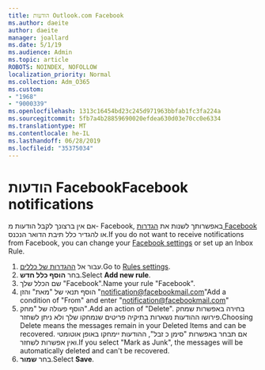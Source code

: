 ```yaml
---
title: הודעות Outlook.com Facebook
ms.author: daeite
author: daeite
manager: joallard
ms.date: 5/1/19
ms.audience: Admin
ms.topic: article
ROBOTS: NOINDEX, NOFOLLOW
localization_priority: Normal
ms.collection: Adm_O365
ms.custom:
- "1968"
- "9000339"
ms.openlocfilehash: 1313c16454bd23c245d971963bbfab1fc3fa224a
ms.sourcegitcommit: 5fb7a4b28859690020efdea630d03e70cc0e6334
ms.translationtype: MT
ms.contentlocale: he-IL
ms.lasthandoff: 06/28/2019
ms.locfileid: "35375034"
---
```

# <a name="facebook-notifications"></a><span data-ttu-id="ed84f-102">הודעות Facebook</span><span class="sxs-lookup"><span data-stu-id="ed84f-102">Facebook notifications</span></span>

<span data-ttu-id="ed84f-103">אם אין ברצונך לקבל הודעות מ- Facebook, באפשרותך לשנות את [הגדרות Facebook](https://www.facebook.com/settings?tab=notifications) או להגדיר כלל תיבת הדואר הנכנס.</span><span class="sxs-lookup"><span data-stu-id="ed84f-103">If you do not want to receive notifications from Facebook, you can change your [Facebook settings](https://www.facebook.com/settings?tab=notifications) or set up an Inbox Rule.</span></span>

1. <span data-ttu-id="ed84f-104">עבור אל [ההגדרות של כללים](https://outlook.live.com/mail/options/mail/rules/inboxRules).</span><span class="sxs-lookup"><span data-stu-id="ed84f-104">Go to [Rules settings](https://outlook.live.com/mail/options/mail/rules/inboxRules).</span></span>
1. <span data-ttu-id="ed84f-105">בחר **הוסף כלל חדש**.</span><span class="sxs-lookup"><span data-stu-id="ed84f-105">Select **Add new rule**.</span></span>
1. <span data-ttu-id="ed84f-106">שם הכלל שלך "Facebook".</span><span class="sxs-lookup"><span data-stu-id="ed84f-106">Name your rule "Facebook".</span></span>
1. <span data-ttu-id="ed84f-107">הוסף תנאי של "מאת" והזן "notification@facebookmail.com"</span><span class="sxs-lookup"><span data-stu-id="ed84f-107">Add a condition of "From" and enter "notification@facebookmail.com"</span></span>
1. <span data-ttu-id="ed84f-108">הוסף פעולה של "מחק".</span><span class="sxs-lookup"><span data-stu-id="ed84f-108">Add an action of "Delete".</span></span> <span data-ttu-id="ed84f-109">בחירה באפשרות שמחק פירושו ההודעות נשארות בתיקיה פריטים שנמחקו שלך ולא ניתן לשחזר.</span><span class="sxs-lookup"><span data-stu-id="ed84f-109">Choosing Delete means the messages remain in your Deleted Items and can be recovered.</span></span> <span data-ttu-id="ed84f-110">אם תבחר באפשרות "סימן כ זבל", ההודעות יימחקו באופן אוטומטי ואין אפשרות לשחזר.</span><span class="sxs-lookup"><span data-stu-id="ed84f-110">If you select "Mark as Junk", the messages will be automatically deleted and can't be recovered.</span></span>
1. <span data-ttu-id="ed84f-111">בחר **שמור**.</span><span class="sxs-lookup"><span data-stu-id="ed84f-111">Select **Save**.</span></span>